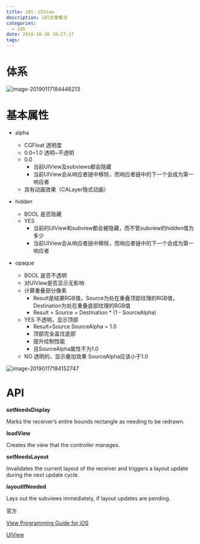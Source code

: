```yaml
---
title: iOS：UIView
description: iOS文章集合
categories:
  - iOS
date: 2018-10-20 10:27:17
tags:
---
```




# 体系

![image-20190117184446213](http://blog-1251606168.file.myqcloud.com/blog_2018/2019-01-17-104446.png)



# 基本属性

* alpha
  * CGFloat 透明度
  * 0.0~1.0 透明~不透明
  * 0.0
    * 当前UIView及subviews都会隐藏
    * 当前UIView会从响应者链中移除，而响应者链中的下一个会成为第一响应者
  * 具有动画效果（CALayer隐式动画）
* hidden
  * BOOL 是否隐藏
  * YES
    * 当前的UIView和subview都会被隐藏，而不管subview的hidden值为多少
    * 当前UIView会从响应者链中移除，而响应者链中的下一个会成为第一响应者

* opaque
  * BOOL 是否不透明
  * 对UIView是否显示无影响
  * 计算重叠部分像素
    * Result是结果RGB值，Source为处在重叠顶部纹理的RGB值，Destination为处在重叠底部纹理的RGB值
    * Result = Source + Destination * (1 - SourceAlpha)
  * YES 不透明，显示顶部
    * Result=Source    SourceAlpha = 1.0
    * 顶部完全盖住底部
    * 提升绘制性能
    * 且SourceAlpha属性不为1.0
  * NO 透明的，显示叠加效果    SourceAlpha应该小于1.0



![image-20190117184152747](http://blog-1251606168.file.myqcloud.com/blog_2018/2019-01-17-104152.png)







# API

**setNeedsDisplay**

Marks the receiver’s entire bounds rectangle as needing to be redrawn.



**loadView**

Creates the view that the controller manages.



**setNeedsLayout**

Invalidates the current layout of the receiver and triggers a layout update during the next update cycle.



**layoutIfNeeded**

Lays out the subviews immediately, if layout updates are pending.







官方

[View Programming Guide for iOS](https://developer.apple.com/library/archive/documentation/WindowsViews/Conceptual/ViewPG_iPhoneOS/Introduction/Introduction.html#//apple_ref/doc/uid/TP40009503-CH1-SW2)

[UIView](https://developer.apple.com/documentation/uikit/uiview?language=objc)